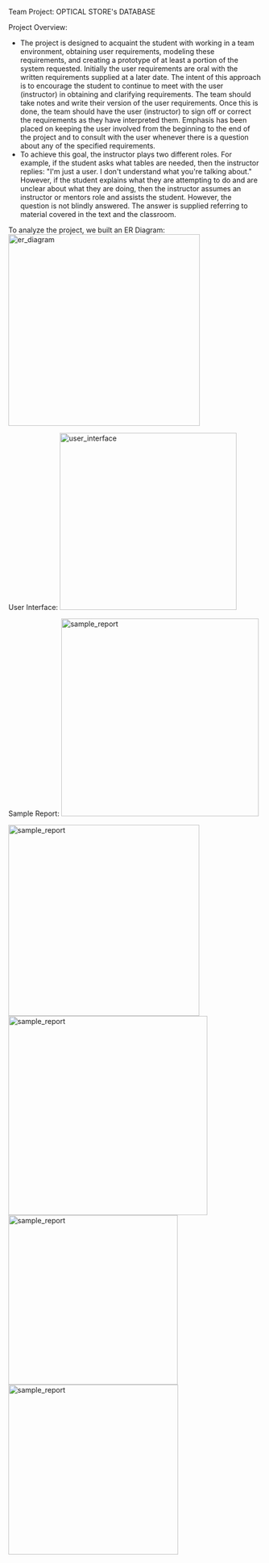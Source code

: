Team Project: OPTICAL STORE's DATABASE

Project Overview:
- The project is designed to acquaint the student with working in a team environment, 
obtaining user requirements, modeling these requirements, and creating a prototype of at least 
a portion of the system requested. Initially the user requirements are oral with the written 
requirements supplied at a later date. The intent of this approach is to encourage the student 
to continue to meet with the user (instructor) in obtaining and clarifying requirements. The 
team should take notes and write their version of the user requirements. Once this is done, the 
team should have the user (instructor) to sign off or correct the requirements as they have 
interpreted them. Emphasis has been placed on keeping the user involved from the beginning 
to the end of the project and to consult with the user whenever there is a question about any of 
the specified requirements. 
- To achieve this goal, the instructor plays two different roles. For example, if the student 
asks what tables are needed, then the instructor replies: "I'm just a user. I don't understand 
what you're talking about." However, if the student explains what they are attempting to do 
and are unclear about what they are doing, then the instructor assumes an instructor or 
mentors role and assists the student. However, the question is not blindly answered. The 
answer is supplied referring to material covered in the text and the classroom.
 
To analyze the project, we built an ER Diagram:
<img width="380" alt="er_diagram" src="https://github.com/keasark/optical_store_database/assets/76891395/0ea0ea06-a052-4c10-9984-1a07df94012c">

User Interface:
<img width="351" alt="user_interface" src="https://github.com/keasark/optical_store_database/assets/76891395/c611cc90-0525-4187-b820-782b09622480">

Sample Report:
<img width="392" alt="sample_report" src="https://github.com/keasark/optical_store_database/assets/76891395/7cb6f9d7-6c47-4105-87ef-27d47e29bf97">

<img width="379" alt="sample_report" src="https://github.com/keasark/optical_store_database/assets/76891395/a5cc1eee-ba5a-495f-82f2-f788730780f8">

<img width="395" alt="sample_report" src="https://github.com/keasark/optical_store_database/assets/76891395/7badd571-d706-4c18-b46d-5e4f06a42310">

<img width="336" alt="sample_report" src="https://github.com/keasark/optical_store_database/assets/76891395/187c8d23-6ceb-40ee-ab8f-37a1288bf8ed">

<img width="337" alt="sample_report" src="https://github.com/keasark/optical_store_database/assets/76891395/04ffe3df-5a56-4fbe-b88c-632981e37544">

